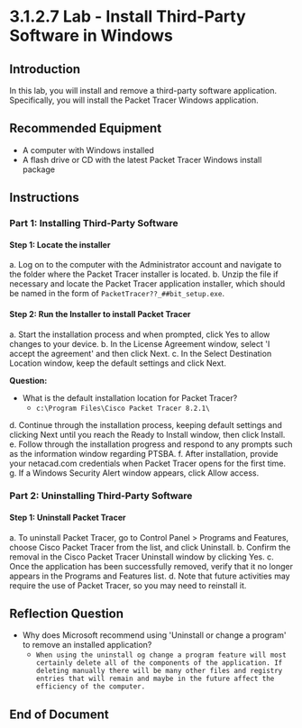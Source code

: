 # 3.1.2.7 Lab - Install Third-Party Software in Windows

## Introduction
In this lab, you will install and remove a third-party software application. Specifically, you will install the Packet Tracer Windows application.

## Recommended Equipment
- A computer with Windows installed
- A flash drive or CD with the latest Packet Tracer Windows install package

## Instructions

### Part 1: Installing Third-Party Software

#### Step 1: Locate the installer
a. Log on to the computer with the Administrator account and navigate to the folder where the Packet Tracer installer is located.
b. Unzip the file if necessary and locate the Packet Tracer application installer, which should be named in the form of `PacketTracer??_##bit_setup.exe`.

#### Step 2: Run the Installer to install Packet Tracer
a. Start the installation process and when prompted, click Yes to allow changes to your device.
b. In the License Agreement window, select 'I accept the agreement' and then click Next.
c. In the Select Destination Location window, keep the default settings and click Next.

**Question:**
- What is the default installation location for Packet Tracer?
  - `c:\Program Files\Cisco Packet Tracer 8.2.1\`

d. Continue through the installation process, keeping default settings and clicking Next until you reach the Ready to Install window, then click Install.
e. Follow through the installation progress and respond to any prompts such as the information window regarding PTSBA.
f. After installation, provide your netacad.com credentials when Packet Tracer opens for the first time.
g. If a Windows Security Alert window appears, click Allow access.

### Part 2: Uninstalling Third-Party Software

#### Step 1: Uninstall Packet Tracer
a. To uninstall Packet Tracer, go to Control Panel > Programs and Features, choose Cisco Packet Tracer from the list, and click Uninstall.
b. Confirm the removal in the Cisco Packet Tracer Uninstall window by clicking Yes.
c. Once the application has been successfully removed, verify that it no longer appears in the Programs and Features list.
d. Note that future activities may require the use of Packet Tracer, so you may need to reinstall it.

## Reflection Question
- Why does Microsoft recommend using 'Uninstall or change a program' to remove an installed application?
  - `When using the uninstall og change a program feature will most certainly delete all of the components of the application. If deleting manually there will be many other files and registry entries that will remain and maybe in the future affect the efficiency of the computer.`

## End of Document
